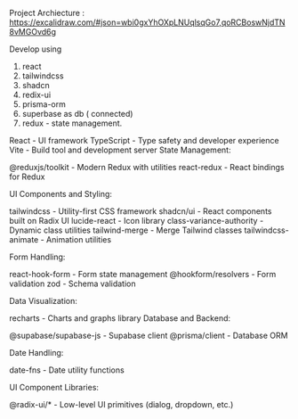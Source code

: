 Project Archiecture : 
https://excalidraw.com/#json=wbi0gxYhOXpLNUqlsqGo7,qoRCBoswNjdTN8vMGOvd6g <br/>

Develop using 
1. react
2. tailwindcss
3. shadcn
4. redix-ui
5. prisma-orm
6. superbase as db ( connected)
7. redux - state management.
   
React  - UI framework
TypeScript - Type safety and developer experience
Vite - Build tool and development server
State Management:

@reduxjs/toolkit - Modern Redux with utilities
react-redux - React bindings for Redux

UI Components and Styling:

tailwindcss - Utility-first CSS framework
shadcn/ui - React components built on Radix UI
lucide-react - Icon library
class-variance-authority - Dynamic class utilities
tailwind-merge - Merge Tailwind classes
tailwindcss-animate - Animation utilities

Form Handling:

react-hook-form - Form state management
@hookform/resolvers - Form validation
zod - Schema validation

Data Visualization:

recharts - Charts and graphs library
Database and Backend:

@supabase/supabase-js - Supabase client
@prisma/client - Database ORM

Date Handling:

date-fns - Date utility functions

UI Component Libraries:

@radix-ui/* - Low-level UI primitives (dialog, dropdown, etc.)
